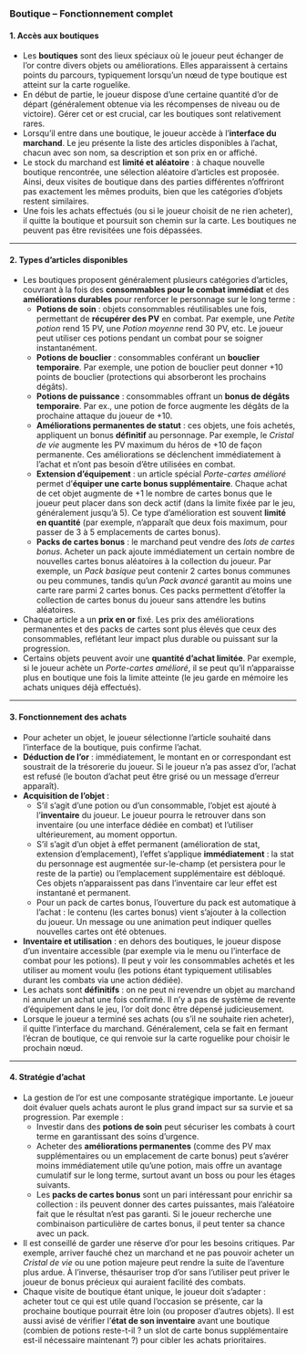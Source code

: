 ### **Boutique – Fonctionnement complet**

#### **1. Accès aux boutiques**

- Les **boutiques** sont des lieux spéciaux où le joueur peut échanger de l’or contre divers objets ou améliorations. Elles apparaissent à certains points du parcours, typiquement lorsqu’un nœud de type boutique est atteint sur la carte roguelike.
- En début de partie, le joueur dispose d’une certaine quantité d’or de départ (généralement obtenue via les récompenses de niveau ou de victoire). Gérer cet or est crucial, car les boutiques sont relativement rares.
- Lorsqu’il entre dans une boutique, le joueur accède à l’**interface du marchand**. Le jeu présente la liste des articles disponibles à l’achat, chacun avec son nom, sa description et son prix en or affiché.
- Le stock du marchand est **limité et aléatoire** : à chaque nouvelle boutique rencontrée, une sélection aléatoire d’articles est proposée. Ainsi, deux visites de boutique dans des parties différentes n’offriront pas exactement les mêmes produits, bien que les catégories d’objets restent similaires.
- Une fois les achats effectués (ou si le joueur choisit de ne rien acheter), il quitte la boutique et poursuit son chemin sur la carte. Les boutiques ne peuvent pas être revisitées une fois dépassées.

---

#### **2. Types d’articles disponibles**

- Les boutiques proposent généralement plusieurs catégories d’articles, couvrant à la fois des **consommables pour le combat immédiat** et des **améliorations durables** pour renforcer le personnage sur le long terme :
  - **Potions de soin** : objets consommables réutilisables une fois, permettant de **récupérer des PV** en combat. Par exemple, une _Petite potion_ rend 15 PV, une _Potion moyenne_ rend 30 PV, etc. Le joueur peut utiliser ces potions pendant un combat pour se soigner instantanément.
  - **Potions de bouclier** : consommables conférant un **bouclier temporaire**. Par exemple, une potion de bouclier peut donner +10 points de bouclier (protections qui absorberont les prochains dégâts).
  - **Potions de puissance** : consommables offrant un **bonus de dégâts temporaire**. Par ex., une potion de force augmente les dégâts de la prochaine attaque du joueur de +10.
  - **Améliorations permanentes de statut** : ces objets, une fois achetés, appliquent un bonus **définitif** au personnage. Par exemple, le _Cristal de vie_ augmente les PV maximum du héros de +10 de façon permanente. Ces améliorations se déclenchent immédiatement à l’achat et n’ont pas besoin d’être utilisées en combat.
  - **Extension d’équipement** : un article spécial _Porte-cartes amélioré_ permet d’**équiper une carte bonus supplémentaire**. Chaque achat de cet objet augmente de +1 le nombre de cartes bonus que le joueur peut placer dans son deck actif (dans la limite fixée par le jeu, généralement jusqu’à 5). Ce type d’amélioration est souvent **limité en quantité** (par exemple, n’apparaît que deux fois maximum, pour passer de 3 à 5 emplacements de cartes bonus).
  - **Packs de cartes bonus** : le marchand peut vendre des _lots de cartes bonus_. Acheter un pack ajoute immédiatement un certain nombre de nouvelles cartes bonus aléatoires à la collection du joueur. Par exemple, un _Pack basique_ peut contenir 2 cartes bonus communes ou peu communes, tandis qu’un _Pack avancé_ garantit au moins une carte rare parmi 2 cartes bonus. Ces packs permettent d’étoffer la collection de cartes bonus du joueur sans attendre les butins aléatoires.
- Chaque article a un **prix en or** fixé. Les prix des améliorations permanentes et des packs de cartes sont plus élevés que ceux des consommables, reflétant leur impact plus durable ou puissant sur la progression.
- Certains objets peuvent avoir une **quantité d’achat limitée**. Par exemple, si le joueur achète un _Porte-cartes amélioré_, il se peut qu’il n’apparaisse plus en boutique une fois la limite atteinte (le jeu garde en mémoire les achats uniques déjà effectués).

---

#### **3. Fonctionnement des achats**

- Pour acheter un objet, le joueur sélectionne l’article souhaité dans l’interface de la boutique, puis confirme l’achat.
- **Déduction de l’or** : immédiatement, le montant en or correspondant est soustrait de la trésorerie du joueur. Si le joueur n’a pas assez d’or, l’achat est refusé (le bouton d’achat peut être grisé ou un message d’erreur apparaît).
- **Acquisition de l’objet** :
  - S’il s’agit d’une potion ou d’un consommable, l’objet est ajouté à l’**inventaire** du joueur. Le joueur pourra le retrouver dans son inventaire (ou une interface dédiée en combat) et l’utiliser ultérieurement, au moment opportun.
  - S’il s’agit d’un objet à effet permanent (amélioration de stat, extension d’emplacement), l’effet s’applique **immédiatement** : la stat du personnage est augmentée sur-le-champ (et persistera pour le reste de la partie) ou l’emplacement supplémentaire est débloqué. Ces objets n’apparaissent pas dans l’inventaire car leur effet est instantané et permanent.
  - Pour un pack de cartes bonus, l’ouverture du pack est automatique à l’achat : le contenu (les cartes bonus) vient s’ajouter à la collection du joueur. Un message ou une animation peut indiquer quelles nouvelles cartes ont été obtenues.
- **Inventaire et utilisation** : en dehors des boutiques, le joueur dispose d’un inventaire accessible (par exemple via le menu ou l’interface de combat pour les potions). Il peut y voir les consommables achetés et les utiliser au moment voulu (les potions étant typiquement utilisables durant les combats via une action dédiée).
- Les achats sont **définitifs** : on ne peut ni revendre un objet au marchand ni annuler un achat une fois confirmé. Il n’y a pas de système de revente d’équipement dans le jeu, l’or doit donc être dépensé judicieusement.
- Lorsque le joueur a terminé ses achats (ou s’il ne souhaite rien acheter), il quitte l’interface du marchand. Généralement, cela se fait en fermant l’écran de boutique, ce qui renvoie sur la carte roguelike pour choisir le prochain nœud.

---

#### **4. Stratégie d’achat**

- La gestion de l’or est une composante stratégique importante. Le joueur doit évaluer quels achats auront le plus grand impact sur sa survie et sa progression. Par exemple :
  - Investir dans des **potions de soin** peut sécuriser les combats à court terme en garantissant des soins d’urgence.
  - Acheter des **améliorations permanentes** (comme des PV max supplémentaires ou un emplacement de carte bonus) peut s’avérer moins immédiatement utile qu’une potion, mais offre un avantage cumulatif sur le long terme, surtout avant un boss ou pour les étages suivants.
  - Les **packs de cartes bonus** sont un pari intéressant pour enrichir sa collection : ils peuvent donner des cartes puissantes, mais l’aléatoire fait que le résultat n’est pas garanti. Si le joueur recherche une combinaison particulière de cartes bonus, il peut tenter sa chance avec un pack.
- Il est conseillé de garder une réserve d’or pour les besoins critiques. Par exemple, arriver fauché chez un marchand et ne pas pouvoir acheter un _Cristal de vie_ ou une potion majeure peut rendre la suite de l’aventure plus ardue. À l’inverse, thésauriser trop d’or sans l’utiliser peut priver le joueur de bonus précieux qui auraient facilité des combats.
- Chaque visite de boutique étant unique, le joueur doit s’adapter : acheter tout ce qui est utile quand l’occasion se présente, car la prochaine boutique pourrait être loin (ou proposer d’autres objets). Il est aussi avisé de vérifier l’**état de son inventaire** avant une boutique (combien de potions reste-t-il ? un slot de carte bonus supplémentaire est-il nécessaire maintenant ?) pour cibler les achats prioritaires.
